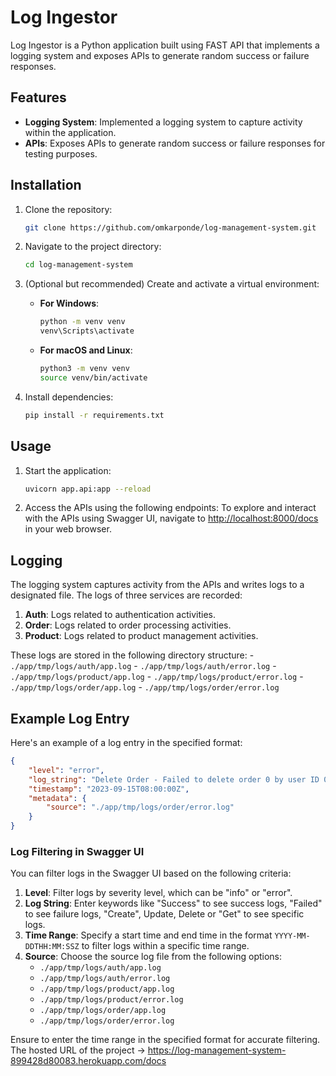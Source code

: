 # Log Ingestor

Log Ingestor is a Python application built using FAST API that implements a logging system and exposes APIs to generate random success or failure responses.

## Features

- **Logging System**: Implemented a logging system to capture activity within the application.
- **APIs**: Exposes APIs to generate random success or failure responses for testing purposes.

## Installation

1. Clone the repository:

    ```bash
    git clone https://github.com/omkarponde/log-management-system.git
    ```

2. Navigate to the project directory:

    ```bash
    cd log-management-system
    ```

3. (Optional but recommended) Create and activate a virtual environment:
   
    - **For Windows**:
        ```bash
        python -m venv venv
        venv\Scripts\activate
        ```

    - **For macOS and Linux**:
        ```bash
        python3 -m venv venv
        source venv/bin/activate
        ```

4. Install dependencies:

    ```bash
    pip install -r requirements.txt
    ```

## Usage

1. Start the application:

    ```bash
    uvicorn app.api:app --reload
    ```

2. Access the APIs using the following endpoints:
    To explore and interact with the APIs using Swagger UI, navigate to [http://localhost:8000/docs](http://localhost:8000/docs) in your web browser.

## Logging

The logging system captures activity from the APIs and writes logs to a designated file. The logs of three services are recorded:

1. **Auth**: Logs related to authentication activities.
2. **Order**: Logs related to order processing activities.
3. **Product**: Logs related to product management activities.

These logs are stored in the following directory structure:
    - `./app/tmp/logs/auth/app.log`
    - `./app/tmp/logs/auth/error.log`
    - `./app/tmp/logs/product/app.log`
    - `./app/tmp/logs/product/error.log`
    - `./app/tmp/logs/order/app.log`
    - `./app/tmp/logs/order/error.log`
## Example Log Entry

Here's an example of a log entry in the specified format:

```json
{
    "level": "error",
    "log_string": "Delete Order - Failed to delete order 0 by user ID 0: Unauthorized",
    "timestamp": "2023-09-15T08:00:00Z",
    "metadata": {
        "source": "./app/tmp/logs/order/error.log"
    }
}
```

### Log Filtering in Swagger UI

You can filter logs in the Swagger UI based on the following criteria:

1. **Level**: Filter logs by severity level, which can be "info" or "error".
2. **Log String**: Enter keywords like "Success" to see success logs, "Failed" to see failure logs, "Create", Update, Delete or "Get" to see specific logs.
3. **Time Range**: Specify a start time and end time in the format `YYYY-MM-DDTHH:MM:SSZ` to filter logs within a specific time range.
4. **Source**: Choose the source log file from the following options:
    - `./app/tmp/logs/auth/app.log`
    - `./app/tmp/logs/auth/error.log`
    - `./app/tmp/logs/product/app.log`
    - `./app/tmp/logs/product/error.log`
    - `./app/tmp/logs/order/app.log`
    - `./app/tmp/logs/order/error.log`

Ensure to enter the time range in the specified format for accurate filtering.
 The hosted URL of the project -> https://log-management-system-899428d80083.herokuapp.com/docs
